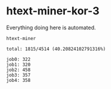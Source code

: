 # htext-miner-kor-3

Everything doing here is automated.

```
htext-miner

total: 1815/4514 (40.20824102791316%)

job0: 322
job1: 320
job2: 458
job3: 357
job4: 358
```